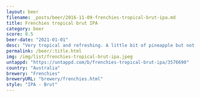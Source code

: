 ```yaml
---
layout: beer
filename: _posts/beer/2016-11-09-frenchies-tropical-brut-ipa.md
title: Frenchies tropical brut IPA
category: beer
score: 8.5
beer-date: "2021-01-01"
desc: "Very tropical and refreshing. A little bit of pineapple but not enough to be harsh. Full of flavour but easy to drink"
permalink: /beer/:title.html
img: /img/list/frenchies-tropical-brut-ipa.jpeg
untappd: "https://untappd.com/b/frenchies-tropical-brut-ipa/3576690"
country: "Australia"
brewery: "Frenchies"
breweryURL: "brewery/frenchies.html"
style: "IPA - Brut"
---
```

